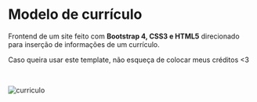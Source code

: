 # Modelo de currículo

<p>Frontend de um site feito com <b>Bootstrap 4, CSS3 e HTML5</b> direcionado para inserção de informações de um currículo.</p>


<p>Caso queira usar este template, não esqueça de colocar meus créditos <3</p></br>

![curriculo](https://user-images.githubusercontent.com/44175992/85359695-5d130d80-b4ed-11ea-8c16-4214473f4ccf.gif)


